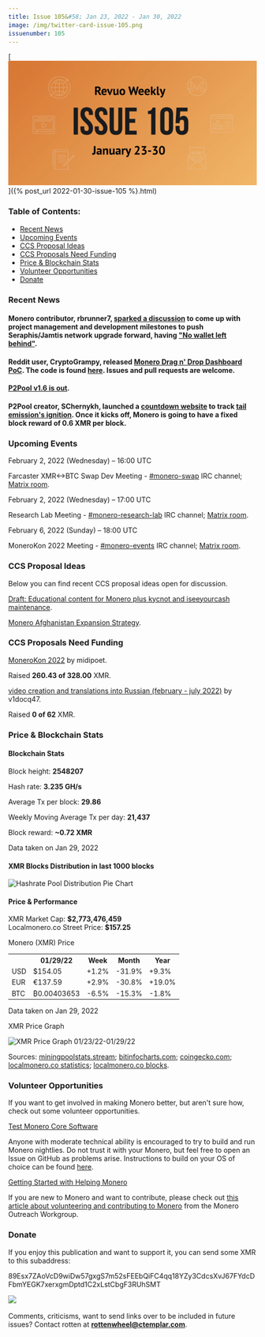 ```yaml
---
title: Issue 105&#58; Jan 23, 2022 - Jan 30, 2022
image: /img/twitter-card-issue-105.png
issuenumber: 105
---
```

[<img src="/img/img-issue105.png" alt="Revuo Monero Weekly #105 Slide" class="img-lead">]({% post_url 2022-01-30-issue-105 %}.html)

<h3>Table of Contents:</h3>
<ul class="contents">
    <li><a href="#news">Recent News</a></li>
    <li><a href="#events">Upcoming Events</a></li>
    <li><a href="#ideas">CCS Proposal Ideas</a></li>
    <li><a href="#proposals">CCS Proposals Need Funding</a></li>
    <li><a href="#stats">Price & Blockchain Stats</a></li>
    <li><a href="#volunteer">Volunteer Opportunities</a></li>
    <li><a href="#donate">Donate</a></li>
</ul>

<h3 id="news">Recent News</h3>

<div class="newsbyte">
    <h4>Monero contributor, rbrunner7, <a href="https://teddit.net/r/Monero/comments/sczdrk/no_wallet_left_behind_make_sure_our_wallets/" target="_blank">sparked a discussion</a> to come up with project management and development milestones to push Seraphis/Jamtis network upgrade forward, having <a href="https://github.com/monero-project/monero/issues/8157" target="_blank">"No wallet left behind"</a>.</h4>
</div>

<div class="newsbyte">
    <h4>Reddit user, CryptoGrampy, released <a href="https://teddit.net/r/Monero/comments/sde9hf/monero_drag_n_drop_dashboard_poc_codedemo/" target="_blank">Monero Drag n' Drop Dashboard PoC</a>. The code is found <a href="https://github.com/CryptoGrampy/monero-dashboard" target="_blank">here</a>. Issues and pull requests are welcome.</h4>
</div>

<div class="newsbyte">
    <h4><a href="https://github.com/SChernykh/p2pool/releases/tag/v1.6" target="_blank">P2Pool v1.6 is out</a>.</h4>
</div>

<div class="newsbyte">
    <h4>P2Pool creator, SChernykh, launched a <a href="https://p2pool.io/tail.html" target="_blank">countdown website</a> to track <a href="https://www.getmonero.org/resources/moneropedia/tail-emission.html" target="_blank">tail emission's ignition</a>. Once it kicks off, Monero is going to have a fixed block reward of 0.6 XMR per block.</h4>
</div>

<h3 id="events">Upcoming Events</h3>

<div class="event">
    <p class="date" markdown="1">February 2, 2022 (Wednesday) – 16:00 UTC</p>
    <p markdown="1">Farcaster XMR<->BTC Swap Dev Meeting - <a href="irc://irc.libera.chat/#monero-swap" target="_blank">#monero-swap</a> IRC channel; <a href="https://matrix.to/#/#monero-swap:monero.social" target="_blank">Matrix room</a>.</p>
</div>

<div class="event">
    <p class="date" markdown="1">February 2, 2022 (Wednesday) – 17:00 UTC</p>
    <p markdown="1">Research Lab Meeting - <a href="irc://irc.libera.chat/#monero-research-lab" target="_blank">#monero-research-lab</a> IRC channel; <a href="https://matrix.to/#/#monero-research-lab:monero.social" target="_blank">Matrix room</a>.</p>
</div>

<div class="event">
    <p class="date" markdown="1">February 6, 2022 (Sunday) – 18:00 UTC</p>
    <p markdown="1">MoneroKon 2022 Meeting - <a href="irc://irc.libera.chat/#monero-events" target="_blank">#monero-events</a> IRC channel; <a href="https://matrix.to/#/#monero-events:monero.social" target="_blank">Matrix room</a>.</p>
</div>

<h3 id="ideas">CCS Proposal Ideas</h3>

<p>Below you can find recent CCS proposal ideas open for discussion.</p>

<div class="proposal">
<p><a href="https://repo.getmonero.org/monero-project/ccs-proposals/-/merge_requests/273" target="_blank">Draft: Educational content for Monero plus kycnot and iseeyourcash maintenance</a>.</p>
</div>

<div class="proposal">
<p><a href="https://repo.getmonero.org/monero-project/ccs-proposals/-/merge_requests/282" target="_blank">Monero Afghanistan Expansion Strategy</a>.</p>
</div>

<h3 id="proposals">CCS Proposals Need Funding</h3>

<div class="proposal">
    <p><a href="https://ccs.getmonero.org/proposals/MoneroKon-2022-CCS.html" target="_blank">MoneroKon 2022</a> by midipoet.</p>
    <p>Raised <b>260.43 of 328.00</b> XMR.</p>
</div>

<div class="proposal">
    <p><a href="https://ccs.getmonero.org/proposals/v1docq47-video-creation-and-translations-into-russian-(february-july-2022).html" target="_blank">video creation and translations into Russian (february - july 2022)</a> by v1docq47.</p>
    <p>Raised <b>0 of 62</b> XMR.</p>
</div>

<h3 id="stats">Price & Blockchain Stats</h3>

<h4 class="stat">Blockchain Stats</h4>

<div class="bcstats">
    <p>Block height: <b>2548207</b></p>
    <p>Hash rate: <b>3.235 GH/s</b></p>
    <p>Average Tx per block: <b>29.86</b></p>
    <p>Weekly Moving Average Tx per day: <b>21,437</b></p>
    <p>Block reward: <b>~0.72 XMR</b></p>
</div>
<p class="note">Data taken on Jan 29, 2022</p>

<h4 class="stat">XMR Blocks Distribution in last 1000 blocks</h4>
<p><img src="/static/revuo/img/content/hashrate-pool-distribution-0129.png" alt="Hashrate Pool Distribution Pie Chart"/></p>

<h4 class="stat" id="price-stat">Price & Performance</h4>

<div class="price-intro">XMR Market Cap: <b>$2,773,476,459</b><br/>Localmonero.co Street Price: <b>$157.25</b></div>

<p class="table-title">Monero (XMR) Price</p>
<table class="price-table">
  <tr class="row1">
    <th></th>
    <th>01/29/22</th>
    <th>Week</th>
    <th>Month</th>
    <th>Year</th>
  </tr>
  <tr>
    <td data-th="XMR to">USD</td>
    <td data-th="01/29/22">$154.05</td>
    <td data-th="Week" class="green">+1.2%</td>
    <td data-th="Month" class="red">-31.9%</td>
    <td data-th="Year" class="green">+9.3%</td>
  </tr>
  <tr class="row3">
    <td data-th="XMR to">EUR</td>
    <td data-th="01/29/22">€137.59</td>
    <td data-th="Week" class="green">+2.9%</td>
    <td data-th="Month" class="red">-30.8%</td>
    <td data-th="Year" class="green">+19.0%</td>
  </tr>
  <tr>
    <td data-th="XMR to">BTC</td>
    <td data-th="01/29/22">₿0.00403653</td>
    <td data-th="Week" class="red">-6.5%</td>
    <td data-th="Month" class="red">-15.3%</td>
    <td data-th="Year" class="red">-1.8%</td>
  </tr>
</table>
<p class="note">Data taken on Jan 29, 2022</p>

<p class="table-title">XMR Price Graph</p>

![XMR Price Graph 01/23/22-01/29/22](/static/revuo/img/content/weekly-chart-0129.png "XMR Price Graph 01/23/22-01/29/22") 

Sources: <a href="https://miningpoolstats.stream/monero" target="_blank">miningpoolstats.stream</a>; <a href="https://bitinfocharts.com/monero/" target="_blank">bitinfocharts.com</a>; <a href="https://www.coingecko.com/en/coins/monero" target="_blank">coingecko.com</a>; <a href="https://localmonero.co/statistics" target="_blank">localmonero.co statistics</a>; <a href="https://localmonero.co/blocks" target="_blank">localmonero.co blocks</a>.

<h3 id="volunteer">Volunteer Opportunities</h3>

<p>If you want to get involved in making Monero better, but aren't sure how, check out some volunteer opportunities.</p>

<div class="newsbyte">
    <p class="date"><a href="https://github.com/monero-project/monero" target="_blank">Test Monero Core Software</a></p>
    <p>Anyone with moderate technical ability is encouraged to try to build and run Monero nightlies. Do not trust it with your Monero, but feel free to open an Issue on GitHub as problems arise. Instructions to build on your OS of choice can be found <a href="https://github.com/monero-project/monero#compiling-monero-from-source" target="_blank">here</a>. </p>
</div>

<div class="newsbyte">
    <p class="date"><a href="https://github.com/monero-project/monero" target="_blank">Getting Started with Helping Monero</a></p>
    <p>If you are new to Monero and want to contribute, please check out <a href="https://www.monerooutreach.org/stories/getting-started-helping-monero.php" target="_blank">this article about volunteering and contributing to Monero</a> from the Monero Outreach Workgroup. </p>
</div>

<h3 id="donate">Donate</h3>

<p markdown="1">If you enjoy this publication and want to support it, you can send some XMR to this subaddress:</p>

<p class="address" markdown="1">89Esx7ZAoVcD9wiDw57gxgS7m52sFEEbQiFC4qq18YZy3CdcsXvJ67FYdcDFbmYEGK7xerxgmDptd1C2xLstCbgF3RUhSMT</p>

<p><a href="monero:89Esx7ZAoVcD9wiDw57gxgS7m52sFEEbQiFC4qq18YZy3CdcsXvJ67FYdcDFbmYEGK7xerxgmDptd1C2xLstCbgF3RUhSMT" class="qr"><img src="/static/revuo/img/content/donate-monero.jpg"/></a></p>

Comments, criticisms, want to send links over to be included in future issues? Contact rotten at **rottenwheel@ctemplar.com**.
